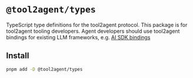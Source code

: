 # `@tool2agent/types`

TypeScript type definitions for the tool2agent protocol. This package is for tool2agent tooling developers. Agent developers should use tool2agent bindings for existing LLM frameworks, e.g. [AI SDK bindings](../ai/README.md)

## Install

```bash
pnpm add -D @tool2agent/types
```
